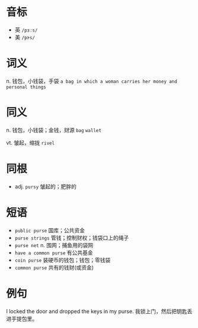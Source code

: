 # 音标

- 英 `/pɜːs/`
- 美 `/pɝs/`

# 词义

n. 钱包，小钱袋，手袋
`a bag in which a woman carries her money and personal things`

# 同义

n. 钱包，小钱袋；金钱，财源
`bag` `wallet`

vt. 皱起，缩拢
`rivel`

# 同根

- adj. `pursy` 皱起的；肥胖的

# 短语

- `public purse` 国库；公共资金
- `purse strings` 管钱；控制财权；钱袋口上的绳子
- `purse net` n. 围网；捕鱼用的袋网
- `have a common purse` 有公共基金
- `coin purse` 装硬币的钱包；钱包；零钱袋
- `common purse` 共有的钱财(或资金)

# 例句

I locked the door and dropped the keys in my purse.
我锁上门，然后把钥匙丢进手提包里。


